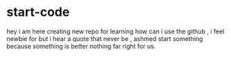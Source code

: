 # start-code
hey i am here creating new repo for learning how can i use the github , i feel newbie for but i hear a quote that never be , ashmed start something because something is better nothing far right for us.
